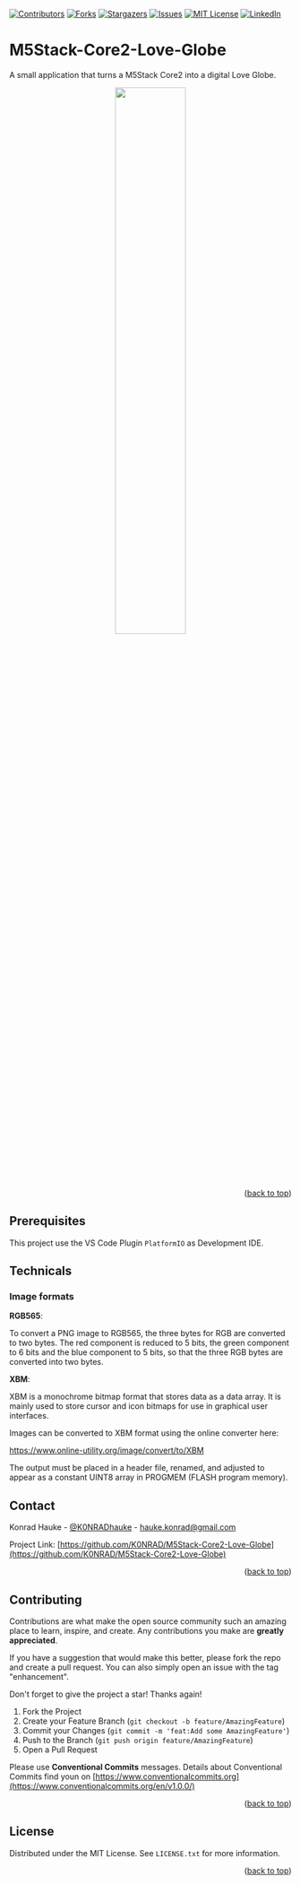 <a name="readme-top"></a>

[![Contributors][contributors-shield]][contributors-url]
[![Forks][forks-shield]][forks-url]
[![Stargazers][stars-shield]][stars-url]
[![Issues][issues-shield]][issues-url]
[![MIT License][license-shield]][license-url]
[![LinkedIn][linkedin-shield]][linkedin-url]

# M5Stack-Core2-Love-Globe

A small application that turns a M5Stack Core2 into a digital Love Globe.

<p align="center">
	<img src="/assets/images/love-globe.gif" width=50% height=50% />
</p>
<p align="right">(<a href="#readme-top">back to top</a>)</p>


<!-- PREREQUISITES -->
## Prerequisites

This project use the VS Code Plugin `PlatformIO` as Development IDE.

<!-- TECHNICALS -->
## Technicals

### Image formats

__RGB565__:

To convert a PNG image to RGB565, the three bytes for RGB are converted to two 
bytes. The red component is reduced to 5 bits, the green component to 6 bits and
the blue component to 5 bits, so that the three RGB bytes are converted into two 
bytes.


__XBM__:

XBM is a monochrome bitmap format that stores data as a data array. It is mainly 
used to store cursor and icon bitmaps for use in graphical user interfaces.

Images can be converted to XBM format using the online converter here:

https://www.online-utility.org/image/convert/to/XBM

The output must be placed in a header file, renamed, and adjusted to appear as 
a constant UINT8 array in PROGMEM (FLASH program memory).

<!-- CONTACT -->
## Contact

Konrad Hauke - [@K0NRADhauke](https://twitter.com/K0NRADhauke) - hauke.konrad@gmail.com

Project Link: [https://github.com/K0NRAD/M5Stack-Core2-Love-Globe](https://github.com/K0NRAD/M5Stack-Core2-Love-Globe)

<p align="right">(<a href="#readme-top">back to top</a>)</p>


<!-- CONTRIBUTING -->
## Contributing

Contributions are what make the open source community such an amazing place to learn, 
inspire, and create. Any contributions you make are **greatly appreciated**.

If you have a suggestion that would make this better, please fork the repo and create a 
pull request. You can also simply open an issue with the tag "enhancement".

Don't forget to give the project a star! Thanks again!

1. Fork the Project
2. Create your Feature Branch (`git checkout -b feature/AmazingFeature`)
3. Commit your Changes (`git commit -m 'feat:Add some AmazingFeature'`)
4. Push to the Branch (`git push origin feature/AmazingFeature`)
5. Open a Pull Request

Please use **Conventional Commits** messages. Details about Conventional Commits
find youn on [https://www.conventionalcommits.org](https://www.conventionalcommits.org/en/v1.0.0/)

<p align="right">(<a href="#readme-top">back to top</a>)</p>


<!-- LICENSE -->
## License

Distributed under the MIT License. See `LICENSE.txt` for more information.

<p align="right">(<a href="#readme-top">back to top</a>)</p>


<!-- MARKDOWN LINKS & IMAGES -->
[contributors-shield]: https://img.shields.io/github/contributors/K0NRAD/M5Stack-Core2-Love-Globe.svg?style=for-the-badge
[contributors-url]: https://github.com/K0NRAD/M5Stack-Core2-Love-Globe/graphs/contributors
[forks-shield]:     https://img.shields.io/github/forks/K0NRAD/M5Stack-Core2-Love-Globe.svg?style=for-the-badge
[forks-url]:        https://github.com/K0NRAD/M5Stack-Core2-Love-Globe/network/members
[stars-shield]:     https://img.shields.io/github/stars/K0NRAD/M5Stack-Core2-Love-Globe.svg?style=for-the-badge
[stars-url]:        https://github.com/K0NRAD/M5Stack-Core2-Love-Globe/stargazers
[issues-shield]:    https://img.shields.io/github/issues/K0NRAD/M5Stack-Core2-Love-Globe.svg?style=for-the-badge
[issues-url]:       https://github.com/K0NRAD/M5Stack-Core2-Love-Globe/issues
[license-shield]:   https://img.shields.io/github/license/K0NRAD/M5Stack-Core2-Love-Globe.svg?style=for-the-badge
[license-url]:      https://github.com/K0NRAD/M5Stack-Core2-Love-Globe/blob/master/LICENSE.txt
[linkedin-shield]:  https://img.shields.io/badge/-LinkedIn-black.svg?style=for-the-badge&logo=linkedin&colorB=555
[linkedin-url]:     https://linkedin.com/in/linkedin_username
[product-screenshot]: images/screenshot.png
